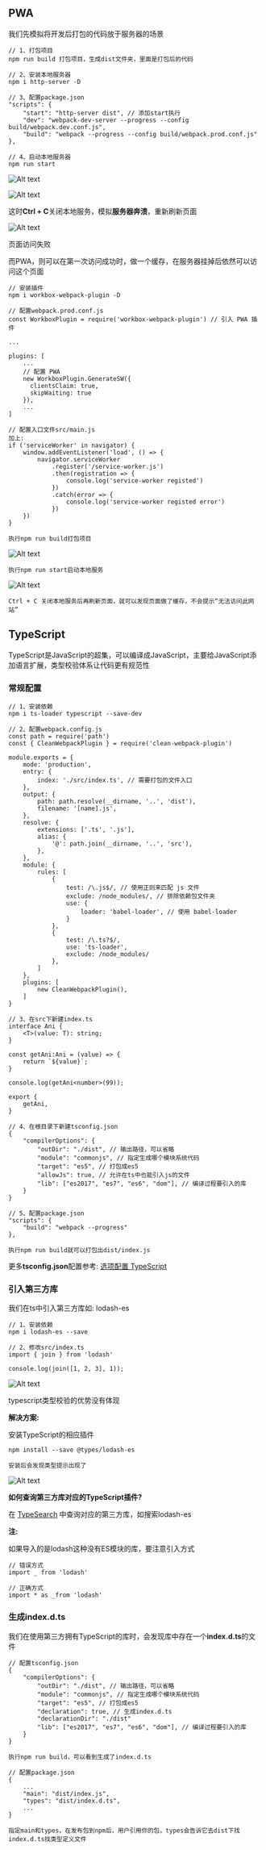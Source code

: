 ## PWA

我们先模拟将开发后打包的代码放于服务器的场景

    // 1、打包项目
    npm run build 打包项目，生成dist文件夹，里面是打包后的代码
    
    // 2、安装本地服务器
    npm i http-server -D
    
    // 3、配置package.json
    "scripts": {
        "start": "http-server dist", // 添加start执行
        "dev": "webpack-dev-server --progress --config build/webpack.dev.conf.js",
        "build": "webpack --progress --config build/webpack.prod.conf.js"
    },
    
    // 4、启动本地服务器
    npm run start
    
![Alt text](./imgs/11-01.png)

![Alt text](./imgs/11-02.png)

这时**Ctrl + C**关闭本地服务，模拟**服务器奔溃**，重新刷新页面

![Alt text](./imgs/11-03.png)

页面访问失败

而PWA，则可以在第一次访问成功时，做一个缓存，在服务器挂掉后依然可以访问这个页面

    // 安装插件
    npm i workbox-webpack-plugin -D
    
    // 配置webpack.prod.conf.js
    const WorkboxPlugin = require('workbox-webpack-plugin') // 引入 PWA 插件
    
    ...
    
    plugins: [
        ...
        // 配置 PWA
        new WorkboxPlugin.GenerateSW({
          clientsClaim: true,
          skipWaiting: true
        }),
        ...
    ]
    
    // 配置入口文件src/main.js
    加上:
    if ('serviceWorker' in navigator) {
        window.addEventListener('load', () => {
            navigator.serviceWorker
                .register('/service-worker.js')
                .then(registration => {
                    console.log('service-worker registed')
                })
                .catch(error => {
                    console.log('service-worker registed error')
                })
        })
    }
    
    执行npm run build打包项目

![Alt text](./imgs/11-04.png)

    执行npm run start启动本地服务

![Alt text](./imgs/11-05.png)

    Ctrl + C 关闭本地服务后再刷新页面，就可以发现页面做了缓存，不会提示“无法访问此网站”
    
## TypeScript

TypeScript是JavaScript的超集，可以编译成JavaScript，主要给JavaScript添加语言扩展，类型校验体系让代码更有规范性

### 常规配置

    // 1、安装依赖
    npm i ts-loader typescript --save-dev
    
    // 2、配置webpack.config.js
    const path = require('path')
    const { CleanWebpackPlugin } = require('clean-webpack-plugin')
    
    module.exports = {
        mode: 'production',
        entry: {
            index: './src/index.ts', // 需要打包的文件入口
        },
        output: {
            path: path.resolve(__dirname, '..', 'dist'),
            filename: '[name].js',
        },
        resolve: {
            extensions: ['.ts', '.js'],
            alias: {
                '@': path.join(__dirname, '..', 'src'),
            },
        },
        module: {
            rules: [
                {
                    test: /\.js$/, // 使用正则来匹配 js 文件
                    exclude: /node_modules/, // 排除依赖包文件夹
                    use: {
                        loader: 'babel-loader', // 使用 babel-loader
                    }
                },
                {
                    test: /\.ts?$/,
                    use: 'ts-loader',
                    exclude: /node_modules/
                },
            ]
        },
        plugins: [
            new CleanWebpackPlugin(),
        ]
    }
    
    // 3、在src下新建index.ts
    interface Ani {
        <T>(value: T): string;
    }
    
    const getAni:Ani = (value) => {
        return `${value}`;
    }
    
    console.log(getAni<number>(99));
    
    export {
        getAni,
    }
    
    // 4、在根目录下新建tsconfig.json
    {
        "compilerOptions": {
            "outDir": "./dist", // 输出路径，可以省略
            "module": "commonjs", // 指定生成哪个模块系统代码
            "target": "es5", // 打包成es5
            "allowJs": true, // 允许在ts中也能引入js的文件
            "lib": ["es2017", "es7", "es6", "dom"], // 编译过程要引入的库
        }
    }
    
    // 5、配置package.json
    "scripts": {
        "build": "webpack --progress"
    },
    
    执行npm run build就可以打包出dist/index.js
    
更多**tsconfig.json**配置参考: [选项配置 TypeScript](https://www.tslang.cn/docs/handbook/compiler-options.html)

### 引入第三方库

我们在ts中引入第三方库如: lodash-es

    // 1、安装依赖
    npm i lodash-es --save
    
    // 2、修改src/index.ts
    import { join } from 'lodash'
    
    console.log(join([1, 2, 3], 1));
    
![Alt text](./imgs/11-06.png)

typescript类型校验的优势没有体现

**解决方案:**

安装TypeScript的相应插件

    npm install --save @types/lodash-es
    
    安装后会发现类型提示出现了
    
![Alt text](./imgs/11-07.png)

**如何查询第三方库对应的TypeScript插件?**

在 [TypeSearch](https://microsoft.github.io/TypeSearch/) 中查询对应的第三方库，如搜索lodash-es

**注:**

如果导入的是lodash这种没有ES模块的库，要注意引入方式

    // 错误方式
    import _ from 'lodash'
    
    // 正确方式
    import * as _from 'lodash'

### 生成index.d.ts
    
我们在使用第三方拥有TypeScript的库时，会发现库中存在一个**index.d.ts**的文件

    // 配置tsconfig.json
    {
        "compilerOptions": {
            "outDir": "./dist", // 输出路径，可以省略
            "module": "commonjs", // 指定生成哪个模块系统代码
            "target": "es5", // 打包成es5
            "declaration": true, // 生成index.d.ts
            "declarationDir": "./dist"
            "lib": ["es2017", "es7", "es6", "dom"], // 编译过程要引入的库
        }
    }
    
    执行npm run build，可以看到生成了index.d.ts
    
    // 配置package.json
    {
        ...
        "main": "dist/index.js",
        "types": "dist/index.d.ts",
        ...
    }
    
    指定main和types，在发布包到npm后，用户引用你的包，types会告诉它去dist下找index.d.ts找类型定义文件
    

    